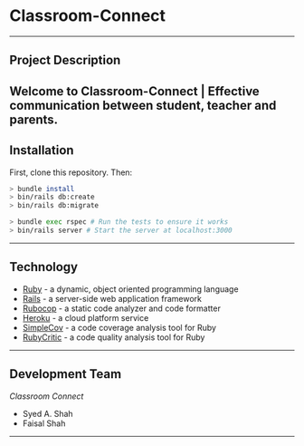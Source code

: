 # Classroom-Connect
---
## Project Description

Welcome to Classroom-Connect | Effective communication between student, teacher and parents.
---
## Installation

First, clone this repository. Then:

```bash
> bundle install
> bin/rails db:create
> bin/rails db:migrate

> bundle exec rspec # Run the tests to ensure it works
> bin/rails server # Start the server at localhost:3000
```
---
## Technology
- [Ruby](https://www.ruby-lang.org/en/) - a dynamic, object oriented programming language
- [Rails](https://rubyonrails.org/) - a server-side web application framework
- [Rubocop](https://rubocop.readthedocs.io/en/stable/) - a static code analyzer and code formatter
- [Heroku](https://www.heroku.com/) - a cloud platform service
- [SimpleCov](https://github.com/colszowka/simplecov) - a code coverage analysis tool for Ruby
- [RubyCritic](https://github.com/whitesmith/rubycritic) - a code quality analysis tool for Ruby
---
## Development Team

_Classroom Connect_
- Syed A. Shah
- Faisal Shah
-----------
